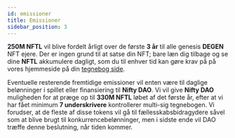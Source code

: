 ```yaml
---
id: emissioner
title: Emissioner
sidebar_position: 3
---
```


**250M NFTL** vil blive fordelt årligt over de første **3 år** til alle genesis **DEGEN** NFT ejere. Der er ingen grund til at satse din NFT; bare læn dig tilbage og se dine **NFTL** akkumulere dagligt, som du til enhver tid kan gøre krav på på vores hjemmeside på din [tegnebog side](https://nifty-league.com/wallet).

Eventuelle resterende fremtidige emissioner vil enten være til daglige belønninger i spillet eller finansiering til **Nifty DAO**. Vi vil give **Nifty DAO** muligheden for at præge op til **330M NFTL** løbet af det første år, efter at vi har fået minimum **7 underskrivere** kontrollerer multi-sig tegnebogen. Vi forudser, at de fleste af disse tokens vil gå til fællesskabsbidragydere såvel som at blive brugt til konkurrencebelønninger, men i sidste ende vil DAO træffe denne beslutning, når tiden kommer.
